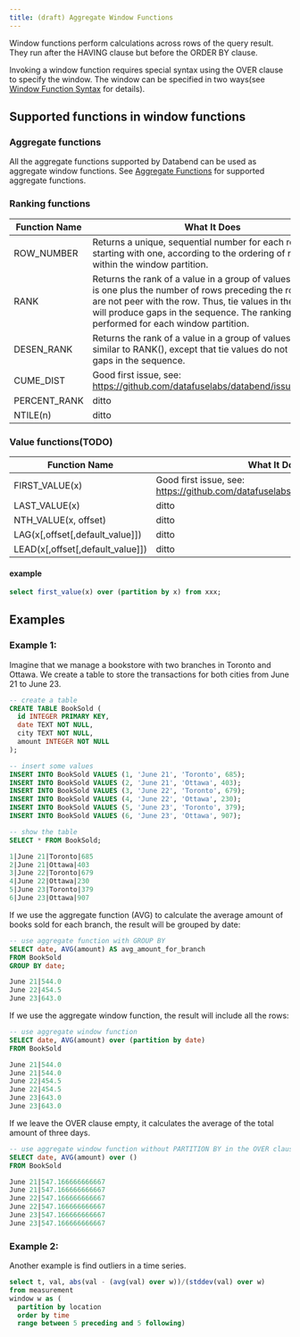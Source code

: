 ```yaml
---
title: (draft) Aggregate Window Functions
---
```


Window functions perform calculations across rows of the query result. They run after the HAVING clause but before the ORDER BY clause.

Invoking a window function requires special syntax using the OVER clause to specify the window. The window can be specified in two ways(see [Window Function Syntax](window-function-syntax.md) for details).

## Supported functions in window functions

### Aggregate functions
All the aggregate functions supported by Databend can be used as aggregate window functions. See [Aggregate Functions](../10-aggregate-functions/index.md) for supported aggregate functions.


### Ranking functions

| Function Name | What It Does                                                                                                                                                                                                                                                        | 
|---------------|---------------------------------------------------------------------------------------------------------------------------------------------------------------------------------------------------------------------------------------------------------------------|
| ROW_NUMBER    | Returns a unique, sequential number for each row, starting with one, according to the ordering of rows within the window partition.                                                                                                                                 | 
| RANK          | Returns the rank of a value in a group of values. The rank is one plus the number of rows preceding the row that are not peer with the row. Thus, tie values in the ordering will produce gaps in the sequence. The ranking is performed for each window partition. | 
| DESEN_RANK    | Returns the rank of a value in a group of values. This is similar to RANK(), except that tie values do not produce gaps in the sequence.                                                                                                                            |
| CUME_DIST     | Good first issue, see: https://github.com/datafuselabs/databend/issues/10810                                                                                                                                                                                        |
| PERCENT_RANK  | ditto                                                                                                                                                                                                                                                               |
| NTILE(n)      | ditto                                                                                                                                                                                                                                                               |


### Value functions(TODO)

| Function Name                    | What It Does                                                                                                                        | 
|----------------------------------|-------------------------------------------------------------------------------------------------------------------------------------|
| FIRST_VALUE(x)                   | Good first issue, see: https://github.com/datafuselabs/databend/issues/10810                                                        |
| LAST_VALUE(x)                    | ditto|
| NTH_VALUE(x, offset)             | ditto|
| LAG(x[,offset[,default_value]])  | ditto|
| LEAD(x[,offset[,default_value]]) | ditto|

#### example
```sql
select first_value(x) over (partition by x) from xxx;
```

## Examples

### Example 1:
Imagine that we manage a bookstore with two branches in Toronto and Ottawa. We create a table to store the transactions for both cities from June 21 to June 23.

```sql
-- create a table
CREATE TABLE BookSold (
  id INTEGER PRIMARY KEY,
  date TEXT NOT NULL,
  city TEXT NOT NULL,
  amount INTEGER NOT NULL
);

-- insert some values
INSERT INTO BookSold VALUES (1, 'June 21', 'Toronto', 685);
INSERT INTO BookSold VALUES (2, 'June 21', 'Ottawa', 403);
INSERT INTO BookSold VALUES (3, 'June 22', 'Toronto', 679);
INSERT INTO BookSold VALUES (4, 'June 22', 'Ottawa', 230);
INSERT INTO BookSold VALUES (5, 'June 23', 'Toronto', 379);
INSERT INTO BookSold VALUES (6, 'June 23', 'Ottawa', 907);

-- show the table
SELECT * FROM BookSold;

1|June 21|Toronto|685
2|June 21|Ottawa|403
3|June 22|Toronto|679
4|June 22|Ottawa|230
5|June 23|Toronto|379
6|June 23|Ottawa|907
```

If we use the aggregate function (AVG) to calculate the average amount of books sold for each branch, the result will be grouped by date:

```sql
-- use aggregate function with GROUP BY
SELECT date, AVG(amount) AS avg_amount_for_branch
FROM BookSold
GROUP BY date;

June 21|544.0
June 22|454.5
June 23|643.0
```

If we use the aggregate window function, the result will include all the rows:

```sql
-- use aggregate window function 
SELECT date, AVG(amount) over (partition by date) 
FROM BookSold

June 21|544.0
June 21|544.0
June 22|454.5
June 22|454.5
June 23|643.0
June 23|643.0
```
If we leave the OVER clause empty, it calculates the average of the total amount of three days.

```sql
-- use aggregate window function without PARTITION BY in the OVER clause
SELECT date, AVG(amount) over () 
FROM BookSold

June 21|547.166666666667
June 21|547.166666666667
June 22|547.166666666667
June 22|547.166666666667
June 23|547.166666666667
June 23|547.166666666667
```

### Example 2:
Another example is find outliers in a time series.
```sql
select t, val, abs(val - (avg(val) over w))/(stddev(val) over w)
from measurement
window w as (
  partition by location
  order by time
  range between 5 preceding and 5 following)
```
